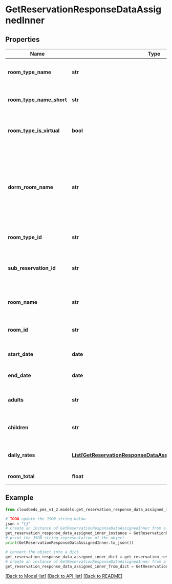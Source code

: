 # GetReservationResponseDataAssignedInner


## Properties

Name | Type | Description | Notes
------------ | ------------- | ------------- | -------------
**room_type_name** | **str** | Name of the assigned room type | [optional] 
**room_type_name_short** | **str** | Short name of the assigned room type | [optional] 
**room_type_is_virtual** | **bool** | If room is virtual (true) or physical (false) | [optional] 
**dorm_room_name** | **str** | Name of the dorm room. Used for the shared dorm beds that are organized into rooms within the same room type | [optional] 
**room_type_id** | **str** | ID of the assigned room type | [optional] 
**sub_reservation_id** | **str** | Sub Reservation ID of the specific assigned room | [optional] 
**room_name** | **str** | Name of the specific assigned room | [optional] 
**room_id** | **str** | ID of the specific assigned room | [optional] 
**start_date** | **date** | Check-In date of the room | [optional] 
**end_date** | **date** | Check-Out date of the room | [optional] 
**adults** | **str** | Number of adult staying in the room | [optional] 
**children** | **str** | Number of children staying in the room | [optional] 
**daily_rates** | [**List[GetReservationResponseDataAssignedInnerDailyRatesInner]**](GetReservationResponseDataAssignedInnerDailyRatesInner.md) | Array with rates detailed by day | [optional] 
**room_total** | **float** | Room total rate | [optional] 

## Example

```python
from cloudbeds_pms_v1_2.models.get_reservation_response_data_assigned_inner import GetReservationResponseDataAssignedInner

# TODO update the JSON string below
json = "{}"
# create an instance of GetReservationResponseDataAssignedInner from a JSON string
get_reservation_response_data_assigned_inner_instance = GetReservationResponseDataAssignedInner.from_json(json)
# print the JSON string representation of the object
print(GetReservationResponseDataAssignedInner.to_json())

# convert the object into a dict
get_reservation_response_data_assigned_inner_dict = get_reservation_response_data_assigned_inner_instance.to_dict()
# create an instance of GetReservationResponseDataAssignedInner from a dict
get_reservation_response_data_assigned_inner_from_dict = GetReservationResponseDataAssignedInner.from_dict(get_reservation_response_data_assigned_inner_dict)
```
[[Back to Model list]](../README.md#documentation-for-models) [[Back to API list]](../README.md#documentation-for-api-endpoints) [[Back to README]](../README.md)


